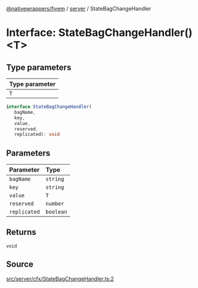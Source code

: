 [@nativewrappers/fivem](../../README.md) / [server](../README.md) / StateBagChangeHandler

# Interface: StateBagChangeHandler()\<T\>

## Type parameters

| Type parameter |
| :------ |
| `T` |

```ts
interface StateBagChangeHandler(
   bagName, 
   key, 
   value, 
   reserved, 
   replicated): void
```

## Parameters

| Parameter | Type |
| :------ | :------ |
| `bagName` | `string` |
| `key` | `string` |
| `value` | `T` |
| `reserved` | `number` |
| `replicated` | `boolean` |

## Returns

`void`

## Source

[src/server/cfx/StateBagChangeHandler.ts:2](https://github.com/nativewrappers/fivem/blob/dc30be651dd1d99507081f19ee3707fad2d3aa44/src/server/cfx/StateBagChangeHandler.ts#L2)
